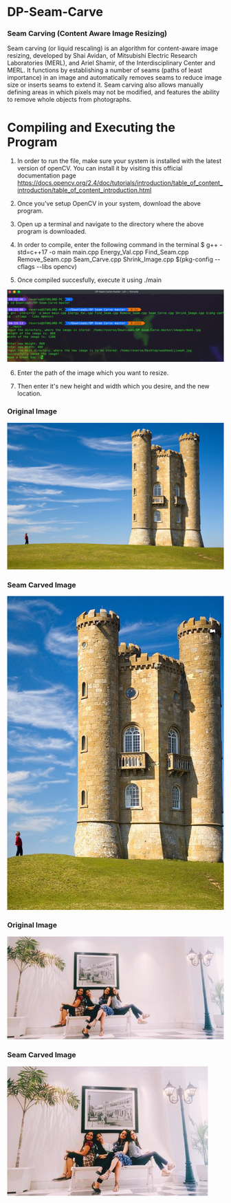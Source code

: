 # DP-Seam-Carve
### Seam Carving (Content Aware Image Resizing)
Seam carving (or liquid rescaling) is an algorithm for content-aware image resizing, developed by Shai Avidan, of Mitsubishi Electric Research Laboratories (MERL), and Ariel Shamir, of the Interdisciplinary Center and MERL. It functions by establishing a number of seams (paths of least importance) in an image and automatically removes seams to reduce image size or inserts seams to extend it. Seam carving also allows manually defining areas in which pixels may not be modified, and features the ability to remove whole objects from photographs.

# Compiling and Executing the Program

1. In order to run the file, make sure your system is installed with the latest version of openCV.
   You can install it by visiting this official documentation page
      https://docs.opencv.org/2.4/doc/tutorials/introduction/table_of_content_introduction/table_of_content_introduction.html
  
2. Once you've setup OpenCV in your system, download the above program.

3. Open up a terminal and navigate to the directory where the above program is downloaded.

4. In order to compile, enter the following command in the terminal
    $ g++ -std=c++17 -o main main.cpp Energy_Val.cpp Find_Seam.cpp Remove_Seam.cpp Seam_Carve.cpp Shrink_Image.cpp $(pkg-config --cflags --libs opencv)

5. Once compiled succesfully, execute it using ./main

![Program Execution](images/terminal.png)

6. Enter the path of the image which you want to resize.

7. Then enter it's new height and width which you desire, and the new location.


### Original Image
![Original Image](images/seam_carving.jpg)
### Seam Carved Image
![Seam Carved Image](images/seeam.jpg)

### Original Image
![Original Image](images/sc1.jpg)
### Seam Carved Image
![Seam Carved Image](images/sc5.png)
